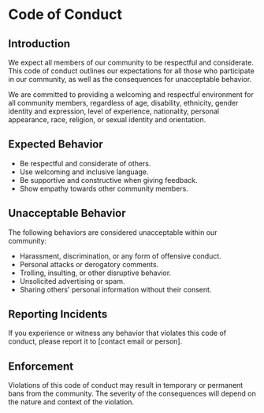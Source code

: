 # Code of Conduct

## Introduction

We expect all members of our community to be respectful and considerate. This code of conduct outlines our expectations for all those who participate in our community, as well as the consequences for unacceptable behavior.

We are committed to providing a welcoming and respectful environment for all community members, regardless of age, disability, ethnicity, gender identity and expression, level of experience, nationality, personal appearance, race, religion, or sexual identity and orientation.

## Expected Behavior

- Be respectful and considerate of others.
- Use welcoming and inclusive language.
- Be supportive and constructive when giving feedback.
- Show empathy towards other community members.

## Unacceptable Behavior

The following behaviors are considered unacceptable within our community:

- Harassment, discrimination, or any form of offensive conduct.
- Personal attacks or derogatory comments.
- Trolling, insulting, or other disruptive behavior.
- Unsolicited advertising or spam.
- Sharing others' personal information without their consent.

## Reporting Incidents

If you experience or witness any behavior that violates this code of conduct, please report it to [contact email or person].

## Enforcement

Violations of this code of conduct may result in temporary or permanent bans from the community. The severity of the consequences will depend on the nature and context of the violation.
